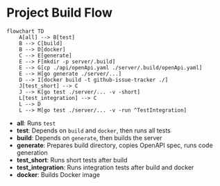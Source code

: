 # Project Build Flow

```mermaid
flowchart TD
    A[all] --> B[test]
    B --> C[build]
    B --> D[docker]
    C --> E[generate]
    E --> F[mkdir -p server/.build]
    E --> G[cp ./api/openApi.yaml ./server/.build/openApi.yaml]
    E --> H[go generate ./server/...]
    D --> I[docker build -t github-issue-tracker ./]
    J[test_short] --> C
    J --> K[go test ./server/... -v -short]
    L[test_integration] --> C
    L --> D
    L --> M[go test ./server/... -v -run ^TestIntegration]
```

- **all**: Runs `test`
- **test**: Depends on `build` and `docker`, then runs all tests
- **build**: Depends on `generate`, then builds the server
- **generate**: Prepares build directory, copies OpenAPI spec, runs code generation
- **test_short**: Runs short tests after build
- **test_integration**: Runs integration tests after build and docker
- **docker**: Builds Docker image

```

```
